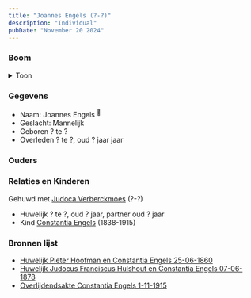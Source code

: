 ```yaml
---
title: "Joannes Engels (?-?)"
description: "Individual"
pubDate: "November 20 2024"
---
```


### Boom
<details><summary>Toon</summary>

![test](https://www.plantuml.com/plantuml/svg/hP8zRy8m48Pt_ueJ39sG4b9QYY90GQ5gXxP3nOeS-ngiE3RoEKKHuh_NXGXGbtRePjtNyzwzdfFdpZUrPbGfi-MErr1mKPNEDaOkhBOElEE6GWgDPnib4OHoGkFfZVNMjr1ZNQ2ZKuWyEhI-tIAxcYeq9u8z0u3CEedkVQD4PP0eJMkkp7GA2JimTWDlHnGnTchfFLjkGXtafaHDFU04Jr4q72PmxkpdoNAqpCBu_OT2BG-GJWfUjEl2UgznCeKPpAvoL3LQhxcHQ-4iKM73_AxeSE4sqWeEAtHXDr7L5g_Wjm3zPPOdUV8_q8wPJdOefJBbT-98MqPHT7y7VQtAZMzHQxiBn7F3mffWeV6A_xXF5Fz9OZnEnf3XPx3C_AurXfVN5SGFyGWU7UVDBWZfl1WCEgcikyybqAqmw6GnDaSZmv_x0W00)
</details>

### Gegevens
- Naam: Joannes Engels <sup><a href="../s00024/" style="text-decoration:none" title="Huwelijk Pieter Hoofman en Constantia Engels 25-06-1860">:link:</a></sup>
- Geslacht: Mannelijk
- Geboren ? te ? 
- Overleden ? te ?, oud ? jaar jaar 

### Ouders

### Relaties en Kinderen

Gehuwd met [Judoca Verberckmoes](../i00224/) (?-?) 
- Huwelijk ? te ?, oud ? jaar, partner oud ? jaar 
- Kind [Constantia Engels](../i00014/) (1838-1915)

### Bronnen lijst
- [Huwelijk Pieter Hoofman en Constantia Engels 25-06-1860](../s00024/)
- [Huwelijk Judocus Franciscus Hulshout en Constantia Engels 07-06-1878](../s00377/)
- [Overlijdendsakte Constantia Engels 1-11-1915](../s00027/)